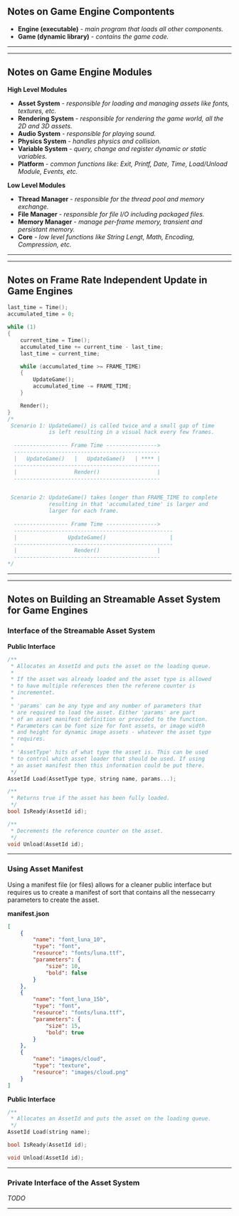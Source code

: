 ## Notes on Game Engine Compontents

* **Engine (executable)** - _main program that loads all other components._
* **Game (dynamic library)** - _contains the game code._

---

---

## Notes on Game Engine Modules

**High Level Modules**
* **Asset System** - _responsible for loading and managing assets like fonts, textures, etc._
* **Rendering System** - _responsible for rendering the game world, all the 2D and 3D assets._
* **Audio System** - _responsible for playing sound._
* **Physics System** - _handles physics and collision._
* **Variable System** - _query, change and register dynamic or static variables._
* **Platform** - _common functions like: Exit, Printf, Date, Time, Load/Unload Module, Events, etc._

**Low Level Modules**
* **Thread Manager** - _responsible for the thread pool and memory exchange._
* **File Manager** - _responsible for file I/O including packaged files._
* **Memory Manager** - _manage per-frame memory, transient and persistant memory._
* **Core** - _low level functions like String Lengt, Math, Encoding, Compression, etc._

---

---

## Notes on Frame Rate Independent Update in Game Engines

```c
last_time = Time();
accumulated_time = 0;

while (1)
{
	current_time = Time();
	accumulated_time += current_time - last_time;
	last_time = current_time;

	while (accumulated_time >= FRAME_TIME)
	{
		UpdateGame();
		accumulated_time -= FRAME_TIME;
	}

	Render();
}
/*
 Scenario 1: UpdateGame() is called twice and a small gap of time
             is left resulting in a visual hack every few frames.
  
  ----------------- Frame Time ---------------->
  ----------------------------------------------
  |   UpdateGame()   |   UpdateGame()   | **** |
  ----------------------------------------------
  |                  Render()                  |
  ----------------------------------------------


 Scenario 2: UpdateGame() takes longer than FRAME_TIME to complete
             resulting in that 'accumulated_time' is larger and
             larger for each frame.
  
  ----------------- Frame Time ---------------->
  --------------------------------------------------
  |                UpdateGame()                    |
  --------------------------------------------------
  |                  Render()                  |
  ----------------------------------------------
*/
```

---

---

## Notes on Building an Streamable Asset System for Game Engines

### Interface of the Streamable Asset System

**Public Interface**
```c
/**
 * Allocates an AssetId and puts the asset on the loading queue.
 *
 * If the asset was already loaded and the asset type is allowed
 * to have multiple references then the referene counter is 
 * incrementet.
 *
 * 'params' can be any type and any number of parameters that
 * are required to load the asset. Either 'params' are part
 * of an asset manifest definition or provided to the function.
 * Parameters can be font size for font assets, or image width
 * and height for dynamic image assets - whatever the asset type
 * requires.
 *
 * 'AssetType' hits of what type the asset is. This can be used
 * to control which asset loader that should be used. If using
 * an asset manifest then this information could be put there.
 */
AssetId Load(AssetType type, string name, params...);

/**
 * Returns true if the asset has been fully loaded.
 */
bool IsReady(AssetId id);

/**
 * Decrements the reference counter on the asset.
 */
void Unload(AssetId id);
```

---

### Using Asset Manifest

Using a manifest file (or files) allows for a cleaner public interface but requires us to create a manifest of sort that contains all the nessecarry parameters to create the asset.

**manifest.json**
```json
[
	{
		"name": "font_luna_10",
		"type": "font",
		"resource": "fonts/luna.ttf",
		"parameters": {
			"size": 10,
			"bold": false
		}
	},
	{
		"name": "font_luna_15b",
		"type": "font",
		"resource": "fonts/luna.ttf",
		"parameters": {
			"size": 15,
			"bold": true
		}
	},
	{
		"name": "images/cloud",
		"type": "texture",
		"resource": "images/cloud.png"
	}
]
```

**Public Interface**
```c
/**
 * Allocates an AssetId and puts the asset on the loading queue.
 */
AssetId Load(string name);

bool IsReady(AssetId id);

void Unload(AssetId id);
```

---

### Private Interface of the Asset System
_TODO_

---